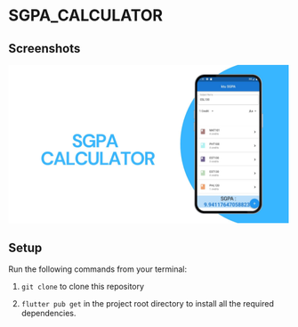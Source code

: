 # SGPA_CALCULATOR
## Screenshots

![bmi (820 x 360 px)](https://raw.githubusercontent.com/nibinpsreenivas/SGPA_CALCULATOR/main/IMAGE/SGPA%20CALCULATOR.jpg)

## Setup

Run the following commands from your terminal:

1) `git clone` to clone this repository 

2) `flutter pub get` in the project root directory to install all the required dependencies.
